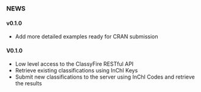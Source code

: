 ### NEWS

#### v0.1.0

- Add more detailed examples ready for CRAN submission

#### V0.1.0


- Low level access to the ClassyFire RESTful API
- Retrieve existing classifications using InChI Keys
- Submit new classifications to the server using InChI Codes and retrieve the results
